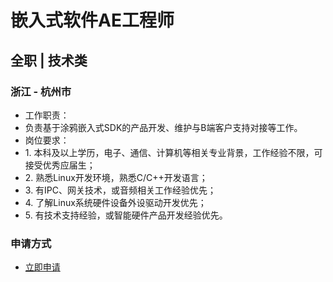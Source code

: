 
# 嵌入式软件AE工程师
## 全职  |  技术类
### 浙江 - 杭州市

- 工作职责：
- 负责基于涂鸦嵌入式SDK的产品开发、维护与B端客户支持对接等工作。
- 岗位要求：
- 1.&nbsp;本科及以上学历，电子、通信、计算机等相关专业背景，工作经验不限，可接受优秀应届生；
- 2.&nbsp;熟悉Linux开发环境，熟悉C/C++开发语言；
- 3.&nbsp;有IPC、网关技术，或音频相关工作经验优先；
- 4.&nbsp;了解Linux系统硬件设备外设驱动开发优先；
- 5.&nbsp;有技术支持经验，或智能硬件产品开发经验优先。
### 申请方式
- <a href="mailto:hr@tuya.com?subject=求职简历-嵌入式软件AE工程师-来自GitHub">立即申请</a>